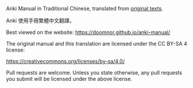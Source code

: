 Anki Manual in Traditional Chinese, translated from [original texts](https://github.com/ankitects/anki-manual).

Anki 使用手冊繁體中文翻譯。

Best viewed on the website: https://doomnor.github.io/anki-manual/

The original manual and this translation are licensed under the CC BY-SA 4 license:

https://creativecommons.org/licenses/by-sa/4.0/

Pull requests are welcome. Unless you state otherwise, any pull requests you
submit will be licensed under the above license.
